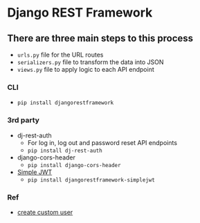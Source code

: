 # Django REST Framework

## There are three main steps to this process
* `urls.py` file for the URL routes
* `serializers.py` file to transform the data into JSON
* `views.py` file to apply logic to each API endpoint

### CLI
* `pip install djangorestframework`

### 3rd party
* dj-rest-auth
    * For log in, log out and password reset API endpoints
    * `pip install dj-rest-auth`
* django-cors-header
    * `pip install django-cors-header`
* [Simple JWT](https://django-rest-framework-simplejwt.readthedocs.io/en/latest/)
    * `pip install djangorestframework-simplejwt`


### Ref
* [create custom user](https://testdriven.io/blog/django-custom-user-model/)

